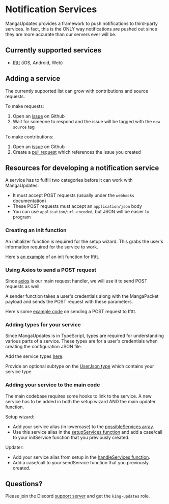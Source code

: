 # Notification Services

MangaUpdates provides a framework to push notifications to third-party services. In fact, this is the ONLY way notifications are pushed out since they are more accurate than our servers ever will be.

## Currently supported services

-   [Ifttt](https://ifttt.com/) (iOS, Android, Web)

## Adding a service

The currently supported list can grow with contributions and source requests.

To make requests:

1. Open an [issue](https://github.com/bdashore3/MangaUpdates/issues) on Github
2. Wait for someone to respond and the issue will be tagged with the `new source` tag

To make contributions:

1. Open an [issue](https://github.com/bdashore3/MangaUpdates/issues) on Github
2. Create a [pull request](https://github.com/bdashore3/MangaUpdates/pulls) which references the issue you created

## Resources for developing a notification service

A service has to fulfill two categories before it can work with MangaUpdates:

-   It must accept POST requests (usually under the `webhooks` documentation)
-   These POST requests must accept an `application/json` body
-   You can use `application/url-encoded`, but JSON will be easier to program

### Creating an init function

An initializer function is required for the setup wizard. This grabs the user's information required for the service to work.

Here's [an example](https://github.com/bdashore3/MangaUpdates/blob/default/src/NotificationHandler/ifttt.ts#L18) of an init function for Ifttt.

### Using Axios to send a POST request

Since [axios](https://www.npmjs.com/package/axios) is our main request handler, we will use it to send POST requests as well.

A sender function takes a user's credentials along with the MangaPacket payload and sends the POST request with these parameters.

Here's some [example code](https://github.com/bdashore3/MangaUpdates/blob/default/src/NotificationHandler/ifttt.ts#L6) on sending a POST request to Ifttt.

### Adding types for your service

Since MangaUpdates is in TypeScript, types are required for understanding various parts of a service. These types are for a user's credentials when creating the configuration JSON file.

Add the service types [here](https://github.com/bdashore3/MangaUpdates/blob/default/types/services.ts).

Provide an optional subtype on the [UserJson type](https://github.com/bdashore3/MangaUpdates/blob/default/types/userJson.ts#L3) which contains your service type

### Adding your service to the main code

The main codebase requires some hooks to link to the service. A new service has to be added in both the setup wizard AND the main updater function.

Setup wizard:

-   Add your service alias (in lowercase) to the [possibleServices array](https://github.com/bdashore3/MangaUpdates/blob/default/src/Setup/index.ts#L19).
-   Use this service alias in the [setupServices function](https://github.com/bdashore3/MangaUpdates/blob/default/src/Setup/index.ts#L110-L135) and add a case/call to your initService function that you previously created.

Updater:

-   Add your service alias from setup in the [handleServices function](https://github.com/bdashore3/MangaUpdates/blob/default/src/index.ts#L108-L123).
-   Add a case/call to your sendService function that you previously created.

## Questions?

Please join the Discord [support server](https://discord.gg/pswt7by) and get the `king-updates` role.
